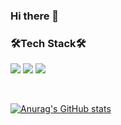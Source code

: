 ### Hi there 👋
<p></p>
<h3>🛠Tech Stack🛠</h3>
<p>
  <img src="https://img.shields.io/badge/JavaScript-F7DF1E?style=flat-square&logo=JavaScript&logoColor=white"/>
  <img src="https://img.shields.io/badge/React-61DAFB?style=flat-square&logo=React&logoColor=white"/>
  <img src="https://img.shields.io/badge/Python-3776AB?style=flat-square&logo=Python&logoColor=white"/>
</p>
&nbsp&nbsp&nbsp&nbsp

[![Anurag's GitHub stats](https://github-readme-stats.vercel.app/api?username=seungyeonnn)](https://github.com/anuraghazra/github-readme-stats)

 
